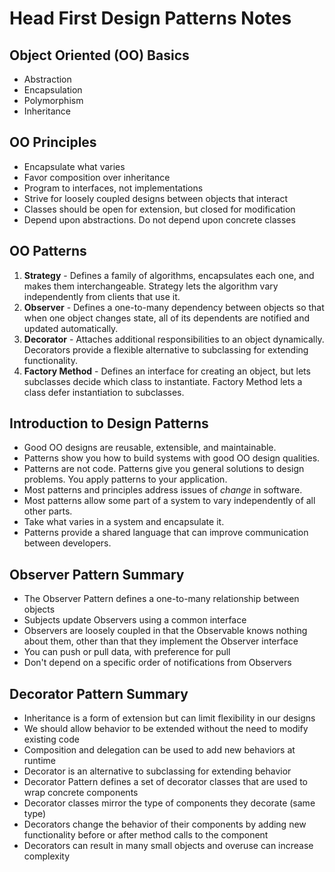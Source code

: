 # Head First Design Patterns Notes

## Object Oriented (OO) Basics

- Abstraction
- Encapsulation
- Polymorphism
- Inheritance

## OO Principles

- Encapsulate what varies
- Favor composition over inheritance
- Program to interfaces, not implementations
- Strive for loosely coupled designs between objects that interact
- Classes should be open for extension, but closed for modification
- Depend upon abstractions. Do not depend upon concrete classes

## OO Patterns

1. **Strategy** - Defines a family of algorithms, encapsulates each one, and makes them interchangeable. Strategy lets the algorithm vary independently from clients that use it.
2. **Observer** - Defines a one-to-many dependency between objects so that when one object changes state, all of its dependents are notified and updated automatically.
3. **Decorator** - Attaches additional responsibilities to an object dynamically. Decorators provide a flexible alternative to subclassing for extending functionality.
4. **Factory Method** - Defines an interface for creating an object, but lets subclasses decide which class to instantiate. Factory Method lets a class defer instantiation to subclasses.

## Introduction to Design Patterns

- Good OO designs are reusable, extensible, and maintainable.
- Patterns show you how to build systems with good OO design qualities.
- Patterns are not code. Patterns give you general solutions to design problems. You apply patterns to your application.
- Most patterns and principles address issues of _change_ in software.
- Most patterns allow some part of a system to vary independently of all other parts.
- Take what varies in a system and encapsulate it.
- Patterns provide a shared language that can improve communication between developers.

## Observer Pattern Summary

- The Observer Pattern defines a one-to-many relationship between objects
- Subjects update Observers using a common interface
- Observers are loosely coupled in that the Observable knows nothing about them, other than that they implement the Observer interface
- You can push or pull data, with preference for pull
- Don't depend on a specific order of notifications from Observers

## Decorator Pattern Summary

- Inheritance is a form of extension but can limit flexibility in our designs
- We should allow behavior to be extended without the need to modify existing code
- Composition and delegation can be used to add new behaviors at runtime
- Decorator is an alternative to subclassing for extending behavior
- Decorator Pattern defines a set of decorator classes that are used to wrap concrete components
- Decorator classes mirror the type of components they decorate (same type)
- Decorators change the behavior of their components by adding new functionality before or after method calls to the component
- Decorators can result in many small objects and overuse can increase complexity

